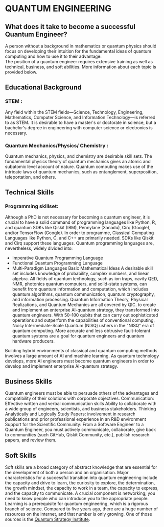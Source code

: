 # QUANTUM ENGINEERING
## What does it take to become a successful Quantum Engineer?
A person without a background in mathematics or quantum physics should focus on developing their intuition for the fundamental ideas of quantum computing and how to use it to their advantage.<br/>  The position of a quantum engineer requires extensive training as well as technical, business, and soft abilities. More information about each topic is provided below.
## Educational Background
### STEM : 
Any field within the STEM fields—Science, Technology, Engineering, Mathematics, Computer Science, and Information Technology—is referred to as STEM. It is desirable to have a master's or doctorate in science, but a bachelor's degree in engineering with computer science or electronics is necessary.
### Quantum Mechanics/Physics/ Chemistry :
Quantum mechanics, physics, and chemistry are desirable skill sets. The fundamental physics theory of quantum mechanics gives an atomic and subatomic level account of nature. Quantum computing makes use of the intricate laws of quantum mechanics, such as entanglement, superposition, teleportation, and others.
## Technical Skills
### Programming skillset:
Although a PhD is not necessary for becoming a quantum engineer, it is crucial to have a solid command of programming languages like Python, R, and quantum SDKs like Qiskit (IBM), Pennylane (Xanadu), Cirq (Google), and/or TensorFlow (Google).
In order to programme, Classical Computing Languages like Python, C, and C++ are primarily needed. SDKs like Qiskit and Cirq support these languages.
Quantum programming languages are, nevertheless, widely divided into:
- Imperative Quantum Programming Language
- Functional Quantum Programming Language
- Multi-Paradigm Languages
Basic Mathematical Ideas A desirable skill set includes knowledge of probability, complex numbers, and linear algebra.
All fields of quantum technology, such as ion traps, cavity QED, NMR, photonics quantum computers, and solid-state systems, can benefit from quantum information and computation, which includes quantum algorithms, quantum communication, quantum cryptography, and information processing. Quantum Information Theory, Physical Realizations, and Quantum Mechanics are all covered by QIC. to create and implement an enterprise AI-quantum strategy, they transformed into quantum engineers.
With 50–100 qubits that can carry out sophisticated operations and outperform the capabilities of conventional computing, Noisy Intermediate-Scale Quantum (NISQ) ushers in the "NISQ" era of quantum computing. More accurate and less obtrusive fault-tolerant quantum systems are a goal for quantum engineers and quantum hardware producers.

Building hybrid environments of classical and quantum computing methods involves a large amount of AI and machine learning. As quantum technology develops, more AI engineers must become quantum engineers in order to develop and implement enterprise AI-quantum strategy.
## Business Skills
Quantum engineers must be able to persuade others of the advantages and compatibility of their solutions with corporate objectives.
Communication: Effective written and verbal communication skills
Ability to collaborate with a wide group of engineers, scientists, and business stakeholders.
Thinking Analytically and Logically
Study Papers: involvement in research publications and prior professional experience in an R&D environment
Support for the Scientific Community: From a Software Engineer to a Quantum Engineer, you must actively communicate, collaborate, give back to communities (such GitHub, Qiskit Community, etc.), publish research papers, and review them.
## Soft Skills
Soft skills are a broad category of abstract knowledge that are essential for the development of both a person and an organisation. Major characteristics for a successful transition into quantum engineering include the capacity and drive to learn, the curiosity to explore, the determination, the growth mindset, the capacity to work in a team, the capacity to express, and the capacity to communicate.
A crucial component is networking; you need to know people who can introduce you to the appropriate people.
Learning is a prerequisite for quantum engineering, which is a rigorous branch of science. Compared to five years ago, there are a huge number of resources on the internet, and that number is only growing. One of those sources is the [Quantum Strategy Institute](https://quantumstrategyinstitute.com).